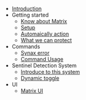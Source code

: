 * [Introduction](/README)
* Getting started
  * [Know about Matrix](/Getting_started/about)
  * [Setup](/Getting_started/setup)
  * [Automaically action](/Getting_started/autoAction)
  * [What we can protect](/Getting_started/protection)
* Commands
  * [Synax error](/Commands/synaxError)
  * [Command Usage](/Commands/commandUsage)
* Sentinel Detection System
  * [Introduce to this system](/Detection/intro)
  * [Dynamic toggle](/Detection/toggle)
* UI
  * [Matrix UI](/MatrixUI/matrixui)
